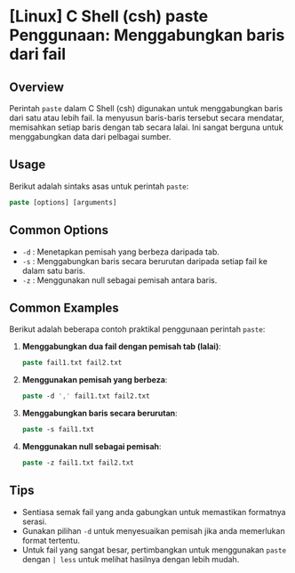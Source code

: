 # [Linux] C Shell (csh) paste Penggunaan: Menggabungkan baris dari fail

## Overview
Perintah `paste` dalam C Shell (csh) digunakan untuk menggabungkan baris dari satu atau lebih fail. Ia menyusun baris-baris tersebut secara mendatar, memisahkan setiap baris dengan tab secara lalai. Ini sangat berguna untuk menggabungkan data dari pelbagai sumber.

## Usage
Berikut adalah sintaks asas untuk perintah `paste`:

```csh
paste [options] [arguments]
```

## Common Options
- `-d` : Menetapkan pemisah yang berbeza daripada tab.
- `-s` : Menggabungkan baris secara berurutan daripada setiap fail ke dalam satu baris.
- `-z` : Menggunakan null sebagai pemisah antara baris.

## Common Examples
Berikut adalah beberapa contoh praktikal penggunaan perintah `paste`:

1. **Menggabungkan dua fail dengan pemisah tab (lalai)**:
   ```csh
   paste fail1.txt fail2.txt
   ```

2. **Menggunakan pemisah yang berbeza**:
   ```csh
   paste -d ',' fail1.txt fail2.txt
   ```

3. **Menggabungkan baris secara berurutan**:
   ```csh
   paste -s fail1.txt
   ```

4. **Menggunakan null sebagai pemisah**:
   ```csh
   paste -z fail1.txt fail2.txt
   ```

## Tips
- Sentiasa semak fail yang anda gabungkan untuk memastikan formatnya serasi.
- Gunakan pilihan `-d` untuk menyesuaikan pemisah jika anda memerlukan format tertentu.
- Untuk fail yang sangat besar, pertimbangkan untuk menggunakan `paste` dengan `| less` untuk melihat hasilnya dengan lebih mudah.